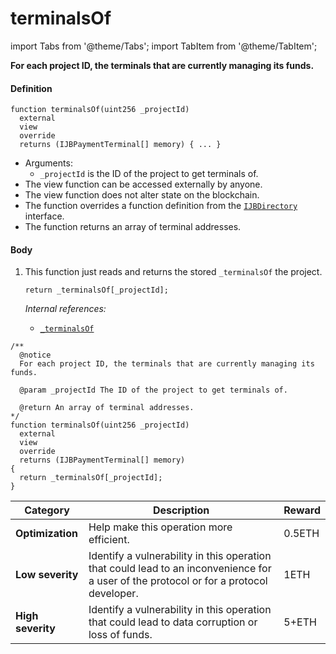 # terminalsOf

import Tabs from '@theme/Tabs';
import TabItem from '@theme/TabItem';

<Tabs>
<TabItem value="Step by step" label="Step by step">

**For each project ID, the terminals that are currently managing its funds.**

#### Definition

```
function terminalsOf(uint256 _projectId)
  external
  view
  override
  returns (IJBPaymentTerminal[] memory) { ... }
```

* Arguments:
  * `_projectId` is the ID of the project to get terminals of.
* The view function can be accessed externally by anyone.
* The view function does not alter state on the blockchain.
* The function overrides a function definition from the [`IJBDirectory`](/protocol/api/interfaces/ijbdirectory.md) interface.
* The function returns an array of terminal addresses.

#### Body

1.  This function just reads and returns the stored `_terminalsOf` the project.

    ```
    return _terminalsOf[_projectId];
    ```

    _Internal references:_

    * [`_terminalsOf`](/protocol/api/contracts/jbdirectory/properties/-_terminalsof.md)

</TabItem>

<TabItem value="Code" label="Code">

```
/** 
  @notice
  For each project ID, the terminals that are currently managing its funds.

  @param _projectId The ID of the project to get terminals of.

  @return An array of terminal addresses.
*/
function terminalsOf(uint256 _projectId)
  external
  view
  override
  returns (IJBPaymentTerminal[] memory)
{
  return _terminalsOf[_projectId];
}
```

</TabItem>

<TabItem value="Bug bounty" label="Bug bounty">

| Category          | Description                                                                                                                            | Reward |
| ----------------- | -------------------------------------------------------------------------------------------------------------------------------------- | ------ |
| **Optimization**  | Help make this operation more efficient.                                                                                               | 0.5ETH |
| **Low severity**  | Identify a vulnerability in this operation that could lead to an inconvenience for a user of the protocol or for a protocol developer. | 1ETH   |
| **High severity** | Identify a vulnerability in this operation that could lead to data corruption or loss of funds.                                        | 5+ETH  |

</TabItem>
</Tabs>
